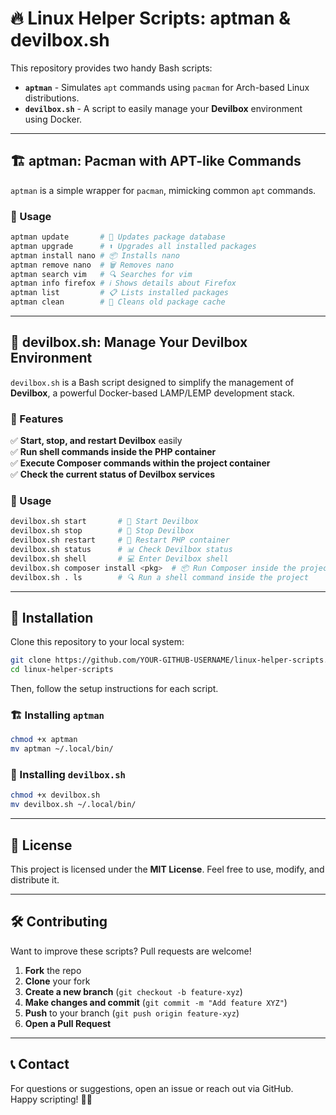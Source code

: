 # 🔥 Linux Helper Scripts: aptman & devilbox.sh

This repository provides two handy Bash scripts:  
- **`aptman`** - Simulates `apt` commands using `pacman` for Arch-based Linux distributions.  
- **`devilbox.sh`** - A script to easily manage your **Devilbox** environment using Docker.  

---

## 🏗️ aptman: Pacman with APT-like Commands  

`aptman` is a simple wrapper for `pacman`, mimicking common `apt` commands.

### 📌 Usage  
```sh
aptman update       # 🔄 Updates package database  
aptman upgrade      # ⬆️ Upgrades all installed packages  
aptman install nano # 📦 Installs nano  
aptman remove nano  # 🗑️ Removes nano  
aptman search vim   # 🔍 Searches for vim  
aptman info firefox # ℹ️ Shows details about Firefox  
aptman list         # 📋 Lists installed packages  
aptman clean        # 🧽 Cleans old package cache  
```

---

## 🐳 devilbox.sh: Manage Your Devilbox Environment  

`devilbox.sh` is a Bash script designed to simplify the management of **Devilbox**, a powerful Docker-based LAMP/LEMP development stack.

### 📌 Features  
✅ **Start, stop, and restart Devilbox** easily  
✅ **Run shell commands inside the PHP container**  
✅ **Execute Composer commands within the project container**  
✅ **Check the current status of Devilbox services**  

### 📌 Usage  
```sh
devilbox.sh start       # 🚀 Start Devilbox  
devilbox.sh stop        # 🛑 Stop Devilbox  
devilbox.sh restart     # 🔄 Restart PHP container  
devilbox.sh status      # 📊 Check Devilbox status  
devilbox.sh shell       # 💻 Enter Devilbox shell  
devilbox.sh composer install <pkg>  # 📦 Run Composer inside the project  
devilbox.sh . ls        # 🔍 Run a shell command inside the project  
```

---

## 🚀 Installation  

Clone this repository to your local system:  
```sh
git clone https://github.com/YOUR-GITHUB-USERNAME/linux-helper-scripts.git
cd linux-helper-scripts
```

Then, follow the setup instructions for each script.

### 🏗️ Installing `aptman`
```sh
chmod +x aptman
mv aptman ~/.local/bin/
```

### 🐳 Installing `devilbox.sh`
```sh
chmod +x devilbox.sh
mv devilbox.sh ~/.local/bin/
```

---

## 📜 License  
This project is licensed under the **MIT License**. Feel free to use, modify, and distribute it.  

---

## 🛠️ Contributing  
Want to improve these scripts? Pull requests are welcome!  

1. **Fork** the repo  
2. **Clone** your fork  
3. **Create a new branch** (`git checkout -b feature-xyz`)  
4. **Make changes and commit** (`git commit -m "Add feature XYZ"`)  
5. **Push** to your branch (`git push origin feature-xyz`)  
6. **Open a Pull Request**  

---

## 📞 Contact  
For questions or suggestions, open an issue or reach out via GitHub.  
Happy scripting! 🚀🔥
